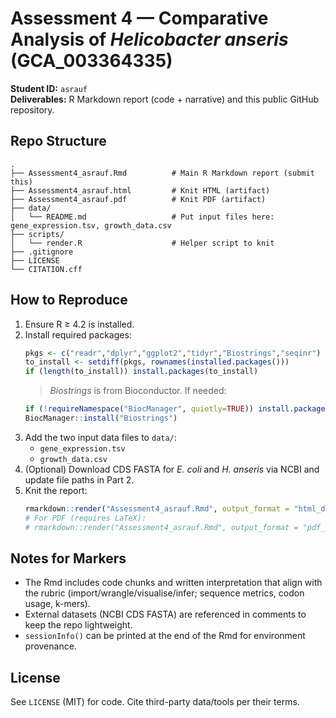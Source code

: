 # Assessment 4 — Comparative Analysis of *Helicobacter anseris* (GCA_003364335)

**Student ID:** `asrauf`  
**Deliverables:** R Markdown report (code + narrative) and this public GitHub repository.

## Repo Structure
```
.
├── Assessment4_asrauf.Rmd          # Main R Markdown report (submit this)
├── Assessment4_asrauf.html         # Knit HTML (artifact)
├── Assessment4_asrauf.pdf          # Knit PDF (artifact)
├── data/
│   └── README.md                   # Put input files here: gene_expression.tsv, growth_data.csv
├── scripts/
│   └── render.R                    # Helper script to knit
├── .gitignore
├── LICENSE
└── CITATION.cff
```

## How to Reproduce
1. Ensure R ≥ 4.2 is installed.
2. Install required packages:
   ```r
   pkgs <- c("readr","dplyr","ggplot2","tidyr","Biostrings","seqinr")
   to_install <- setdiff(pkgs, rownames(installed.packages()))
   if (length(to_install)) install.packages(to_install)
   ```
   > *Biostrings* is from Bioconductor. If needed:
   ```r
   if (!requireNamespace("BiocManager", quietly=TRUE)) install.packages("BiocManager")
   BiocManager::install("Biostrings")
   ```
3. Add the two input data files to `data/`:
   - `gene_expression.tsv`
   - `growth_data.csv`
4. (Optional) Download CDS FASTA for *E. coli* and *H. anseris* via NCBI and update file paths in Part 2.
5. Knit the report:
   ```r
   rmarkdown::render("Assessment4_asrauf.Rmd", output_format = "html_document")
   # For PDF (requires LaTeX):
   # rmarkdown::render("Assessment4_asrauf.Rmd", output_format = "pdf_document")
   ```

## Notes for Markers
- The Rmd includes code chunks and written interpretation that align with the rubric (import/wrangle/visualise/infer; sequence metrics, codon usage, k-mers).
- External datasets (NCBI CDS FASTA) are referenced in comments to keep the repo lightweight.
- `sessionInfo()` can be printed at the end of the Rmd for environment provenance.

## License
See `LICENSE` (MIT) for code. Cite third-party data/tools per their terms.
